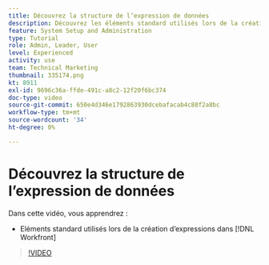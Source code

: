 ```yaml
---
title: Découvrez la structure de l’expression de données
description: Découvrez les éléments standard utilisés lors de la création d’expressions dans Adobe [!DNL Workfront].
feature: System Setup and Administration
type: Tutorial
role: Admin, Leader, User
level: Experienced
activity: use
team: Technical Marketing
thumbnail: 335174.png
kt: 8911
exl-id: 9696c36a-ffde-491c-a8c2-12f20f6bc374
doc-type: video
source-git-commit: 650e4d346e1792863930dcebafacab4c88f2a8bc
workflow-type: tm+mt
source-wordcount: '34'
ht-degree: 0%

---
```


# Découvrez la structure de l’expression de données

Dans cette vidéo, vous apprendrez :

* Eléments standard utilisés lors de la création d’expressions dans [!DNL Workfront]

>[!VIDEO](https://video.tv.adobe.com/v/335174/?quality=12&learn=on)
